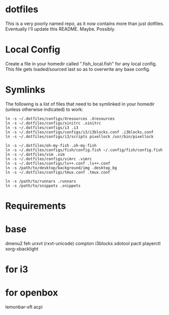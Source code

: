 dotfiles
========

This is a very poorly named repo, as it now contains more than just dotfiles. Eventually I'll update this README. Maybe. Possibly.

Local Config
============

Create a file in your homedir called ".fish_local.fish" for any local config. This file gets loaded/sourced last so as to overwrite any base config.

Symlinks
========

The following is a list of files that need to be symlinked in your homedir (unless otherwise indicated) to work:

```
ln -s ~/.dotfiles/configs/Xresources .Xresources
ln -s ~/.dotfiles/configs/xinitrc .xinitrc
ln -s ~/.dotfiles/configs/i3 .i3
ln -s ~/.dotfiles/configs/configs/i3/i3blocks.conf .i3blocks.conf
ln -s ~/.dotfiles/configs/i3/scripts pixellock /usr/bin/pixellock

ln -s ~/.dotfiles/oh-my-fish .oh-my-fish
ln -s ~/.dotfiles/configs/fish/config.fish ~/.config/fish/config.fish
ln -s ~/.dotfiles/vim .vim
ln -s ~/.dotfiles/configs/vimrc .vimrc
ln -s ~/.dotfiles/configs/ls++.conf .ls++.conf
ln -s /path/to/desktop/background/img .desktop_bg
ln -s ~/.dotfiles/configs/tmux.conf .tmux.conf

ln -s /path/to/runnars .runnars
ln -s /path/to/snippets .snippets
```

Requirements
============

# base

dmenu2
feh
urxvt (rxvt-unicode)
compton
i3blocks
xdotool
pactl
playerctl
xorg-xbacklight

# for i3

# for openbox

lemonbar-xft
acpi
